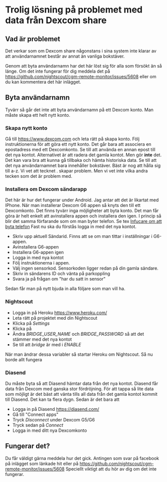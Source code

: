 # Trolig lösning på problemet med data från Dexcom share

## Vad är problemet
Det verkar som om Dexcom share någonstans i sina system inte klarar av att användarnamnet består av annat än vanliga bokstäver.

Genom att byta användarnamn har det här löst sig för alla som försökt än så länge.
Om det inte fungerar för dig meddela det på https://github.com/nightscout/cgm-remote-monitor/issues/5608 eller om du kan kommentera det här inlägget.

## Byta användarnamn
Tyvärr så går det inte att byta användarnamn på ett Dexcom konto. Man måste skapa ett helt nytt konto.

### Skapa nytt konto
Gå till https://www.dexcom.com och leta rätt på skapa konto.
Följ instruktionerna för att göra ett nytt konto. Det går bara att associera en epostadress med ett Dexcomkonto. 
Se till att använda en annan epost till det nya kontot. Alternativet är att radera det gamla kontot. Men gör **inte** det. Det kan vara bra att kunna gå tillbaka och hämta historiska data.
Se till att det nya användarnamnet bara innehåller bokstäver. Bäst är nog att hålla sig till a-z. Vi vet att tecknet . skapar problem. Men vi vet inte vilka andra tecken som det är problem med. 

### Installera om Dexcom sändarapp
Det här är hur det fungerar under Android. Jag antar att det är likartat med IPhone.
När man installerar Dexcom G6 appen så knyts den till ett Dexcomkonto. Det finns tyvärr inga möjligheter att byta konto. Det man får göra är helt enkelt att avinstallera appen och installera den igen.
I princip så blir det samma förfarande som om man byter telefon. Se tex [Infucare om att byta telefon](https://www.infucare.com/sites/infucare/files/2019/09/04/dexcom_g6_snabbguide_byta_mobil_alvik.pdf)
Fast nu ska du förstås logga in med det nya kontot.
* Skriv upp aktuell Sändarid. Finns att se om man tittar i inställningar i G6-appen.
* Avinstallera G6-appen 
* Installera G6-appen igen
* Logga in med nya kontot
* Följ instruktionerna i appen. 
* Välj ingen sensorkod. Sensorkoden ligger redan på din gamla sändare.
* Skriv in sändarens ID och vänta på parkoppling
* Svara ja på frågan om "har du satt in sensor"

Sedan får man på nytt bjuda in alla följare som man vill ha.


### Nightscout
* Logga in på Heroku https://www.heroku.com/
* Leta rätt på projektet med din Nightscout
* Klicka på _Settings_
* Klicka på <Reveal Config Vars>
* Ändra _BRIDGE_USER_NAME_ och _BRIDGE_PASSWORD_ så att det stämmer med det nya kontot
* Se till att _bridge_ är med i _ENABLE_

När man ändrar dessa variabler så startar Heroku om Nightscout. Så nu borde allt fungera 

### Diasend
Du måste byta så att Diasend hämtar data från det nya kontot.
Diasend får data från Dexcom med ganska stor fördröjning. För att tappa så lite data som möjligt är det bäst att vänta tills all data från det gamla kontot kommit till Diasend. Det kan ta flera dygn.
Sedan är det bara att 
* Logga in på Diasend https://diasend.com/
* Gå till "Connect apps"
* Tryck _Disconnect_ under Dexcom G5/G6
* Tryck sedan på _Connect_
* Logga in med ditt nya Dexcomkonto

## Fungerar det?
Du får väldigt gärna meddela hur det gick. Antingen som svar på facebook på inlägget som länkade hit eller på https://github.com/nightscout/cgm-remote-monitor/issues/5608
Speciellt viktigt att du hör av dig om det inte fungerar.
